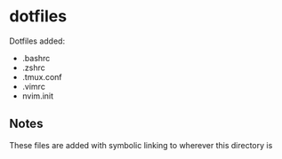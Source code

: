 # dotfiles

Dotfiles added:
* .bashrc
* .zshrc
* .tmux.conf
* .vimrc
* nvim.init

## Notes

These files are added with symbolic linking to wherever this directory is
